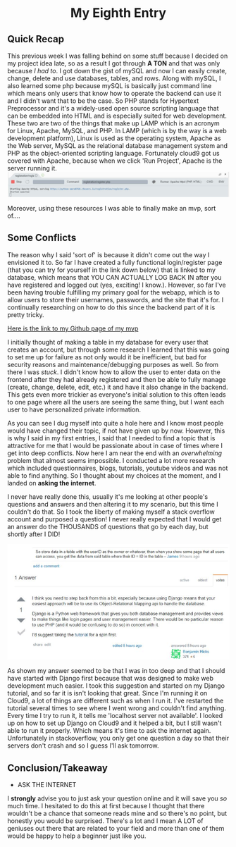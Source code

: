 # <center> My Eighth Entry </center>

## Quick Recap
This previous week I was falling behind on some stuff because I decided on my project idea late, so as a result I got through **A TON** and that was only because _I had to_. I got down the gist of mySQL and now I can easily create, change, delete and use databases, tables, and rows. Along with mySQL, I also learned some php because mySQL is basically just command line which means only users that know how to operate the backend can use it and I didn't want that to be the case. So PHP stands for Hypertext Preprocessor and it's a widely-used open source scripting language that can be embedded into HTML and is especially suited for web development. These two are two of the things that make up LAMP which is an acronym for Linux, Apache, MySQL, and PHP. In LAMP (which is by the way is a web development platform), Linux is used as the operating system, Apache as the Web server, MySQL as the relational database management system and PHP as the object-oriented scripting language. Fortunately cloud9 got us covered with Apache, because when we click 'Run Project', Apache is the server running it. 
![Cloud9 Apache](../images/apache.JPG) 

Moreover, using these resources I was able to finally make an mvp, sort of.... 

## Some Conflicts
The reason why I said 'sort of' is because it didn't come out the way I envisioned it to. So far I have created a fully functional login/register page (that you can try for yourself in the link down below) that is linked to my database, which means that YOU CAN ACTUALLY LOG BACK IN after you have registered and logged out (yes, exciting! I know.). However, so far I've been having trouble fulfilling my primary goal for the webapp, which is to allow users to store their usernames, passwords, and the site that it's for. I continually researching on how to do this since the backend part of it is pretty tricky. 

[Here is the link to my Github page of my mvp](https://github.com/amra0760/mysql_mvp)

I initially thought of making a table in my database for every user that creates an account, but through some research I learned that this was going to set me up for failure as not only would it be inefficient, but bad for security reasons and maintenance/debugging purposes as well. So from there I was _stuck_. I didn't know how to allow the user to enter data on the frontend after they had already registered and then be able to fully manage (create, change, delete, edit, etc.) it and have it also change in the backend. This gets even more trickier as everyone's initial solution to this often leads to one page where all the users are seeing the same thing, but I want each user to have personalized private information.

As you can see I dug myself into quite a hole here and I know most people would have changed their topic, if not have given up by now. However, this is why I said in my first entries, I said that I needed to find a topic that is attractive for me that I would be passionate about in case of times where I get into deep conflicts. Now here I am near the end with an _overwhelming_ problem that almost seems impossible. I conducted a lot more research which included questionnaires, blogs, tutorials, youtube videos and was not able to find anything. So I thought about my choices at the moment, and I landed on **asking the internet**. 

I never have really done this, usually it's me looking at other people's questions and answers and then altering it to my scenario, but this time I couldn't do that. So I took the liberty of making myself a stack overflow account and purposed a question! I never really expected that I would get an answer do the THOUSANDS of questions that go by each day, but shortly after I DID!

![Stack OverFlow](../images/stackoverflowresponses.JPG) 

As shown my answer seemed to be that I was in too deep and that I should have started with Django first because that was designed to make web development much easier. I took this suggestion and started on my Django tutorial, and so far it is isn't looking that great. Since I'm running it on Cloud9, a lot of things are different such as when I run it. I've restarted the tutorial several times to see where I went wrong and couldn't find anything. Every time I try to run it, it tells me 'localhost server not available'. I looked up on how to set up Django on Cloud9 and it helped a bit, but I still wasn't able to run it properly. Which means it's time to ask the internet again. Unfortunately in stackoverflow, you only get one question a day so that their servers don't crash and so I guess I'll ask tomorrow.

## Conclusion/Takeaway 
* ASK THE INTERNET 

I **strongly** advise you to just ask your question online and it will save you _so_ much time. I hesitated to do this at first because I thought that there wouldn't be a chance that someone reads mine and so there's no point, but honestly you would be surprised. There's a lot and I mean A LOT of geniuses out there that are related to your field and more than one of them would be happy to help a beginner just like you. 






